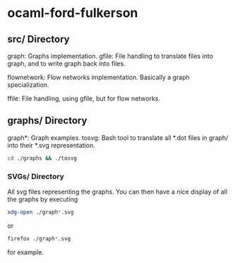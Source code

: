 # ocaml-ford-fulkerson

## src/ Directory

graph: Graphs implementation.
gfile: File handling to translate files into graph, and to write graph back into files.

flownetwork: Flow networks implementation. Basically a graph specialization.

ffile: File handling, using gfile, but for flow networks.

## graphs/ Directory

graph*: Graph examples.
tosvg: Bash tool to translate all *.dot files in graph/ into their *.svg representation.

```bash
cd ./graphs && ./tosvg
```

	
### SVGs/ Directory

All svg files representing the graphs. You can then have a nice display of all the graphs by executing

```bash
xdg-open ./graph*.svg
```

or

```bash
firefox ./graph*.svg
```

for example.

